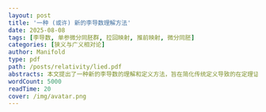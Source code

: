 ```yaml
---
layout: post
title: '一种 (或许) 新的李导数理解方法'
date: 2025-08-08
tags: [李导数, 单参微分同胚群, 拉回映射, 推前映射, 微分同胚]
categories: [狭义与广义相对论]
author: Manifold
type: pdf
path: /posts/relativity/lied.pdf
abstracts: 本文提出了一种新的李导数的理解和定义方法，旨在简化传统定义导致的在定理证明中的复杂拉回和推前映射操作。通过引入单参微分同胚群的概念，我们首先尝试定义流形上的导数，但发现初步尝试存在张量性质的问题。随后，我们详细讨论了微分同胚流形间与单参微分同胚群相关的拉回和推前映射的定义，并基于这些映射严格定义了李导数。我们证明了李导数在标量场上的作用等价于切矢，并推导出李导数在适配坐标系中的分量表达式。本文的新方法使李导数的定义和相关定理更加直观和易于理解。尽管作者对微分几何的理解尚浅，但本文仍希望为读者提供一种新的视角来认识李导数。
wordCount: 5000
readTime: 20
cover: /img/avatar.png
---
```

